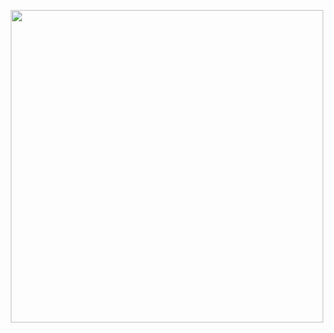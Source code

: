 <p align="center">  
  <img src="https://user-images.githubusercontent.com/62854582/164976386-c93f5e1d-c641-4f87-b5c2-56dfcdc150f7.png" width="500"/>  
</p>
